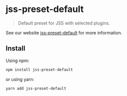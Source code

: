 # jss-preset-default

> Default preset for JSS with selected plugins.

See our website [jss-preset-default](https://cssinjs.org/jss-preset-default?v=v10.0.0-alpha.9) for more information.

## Install

Using npm:

```sh
npm install jss-preset-default
```

or using yarn:

```sh
yarn add jss-preset-default
```
